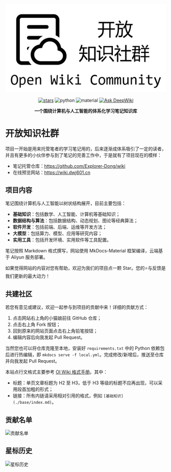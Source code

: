 <div align="center">
    <a href="https://wiki.dwj601.cn/">
        <img src="./overrides/assets/cover-image.png" alt="Site Cover Image" />
    </a>

</br>

[![stars](https://img.shields.io/github/stars/Explorer-Dong/wiki?color=ccf)](https://github.com/Explorer-Dong/wiki)
![python](https://img.shields.io/badge/Python-3.11+-aff)
![material](https://img.shields.io/badge/Mkdocs_Material-9.x-purple)
[![Ask DeepWiki](https://deepwiki.com/badge.svg)](https://deepwiki.com/Explorer-Dong/wiki)

<b>一个围绕计算机与人工智能的体系化学习笔记知识库</b>

</div>

# 开放知识社群

项目一开始是用来托管笔者的学习笔记用的，后来逐渐成体系吸引了一定的读者，并且有更多的小伙伴参与到了笔记的完善工作中，于是就有了项目现在的模样：

- 笔记托管仓库：<https://github.com/Explorer-Dong/wiki>
- 在线预览网站：<https://wiki.dwj601.cn>

## 项目内容

笔记围绕计算机与人工智能以树状结构展开，目前主要包括：

- **基础知识**：包括数学、人工智能、计算机等基础知识；
- **数据结构与算法**：包括数据结构、动态规划、图论等经典算法；
- **软件开发**：包括前端、后端、运维等开发方法；
- **大模型**：包括算力、模型、应用等研究内容；
- **实用工具**：包括开发环境、实用软件等工具配置。

笔记按照 Markdown 格式撰写，网站使用 MkDocs-Material 框架编译，云端基于 Aliyun 服务部署。

如果觉得网站的内容对您有帮助，欢迎为我们的项目点一颗 Star。您的⭐与反馈是我们更新的最大动力！

## 共建社区

若您有意见或建议，欢迎一起参与到项目的贡献中来！详细的贡献方式：

1. 点击网站右上角的小猫娘前往 GitHub 仓库；
2. 点击右上角 Fork 按钮；
3. 回到原来的网站页面点击右上角铅笔按钮；
4. 编辑内容后向我发起 Pull Request。

当然您也可以将仓库克隆至本地，安装好 `requirements.txt` 中的 Python 依赖包后进行热编辑，即 `mkdocs serve -f local.yml`。完成修改/新增后，推送至仓库并向我发起 Pull Request。

本站点行文格式主要参考 [OI Wiki 格式手册](https://oi-wiki.org/intro/format/)。其中：

- 标题：单页文章标题为 H2 至 H3，低于 H3 等级的标题不应再出现，可以采用段首加粗的形式；
- 链接：所有内链请采用相对引用的格式，例如 `[基础知识](./base/index.md)`。

## 贡献名单

![贡献名单](https://contrib.rocks/image?repo=Explorer-Dong/wiki)

## 星标历史

![星标历史](https://api.star-history.com/svg?repos=Explorer-Dong/wiki&type=Date)
